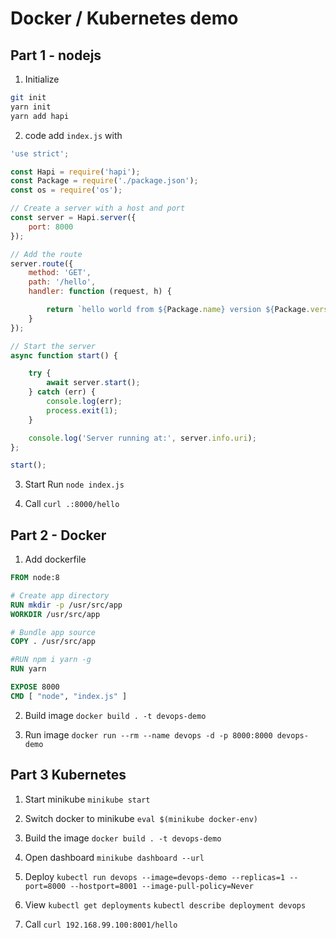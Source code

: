 # Docker / Kubernetes demo

## Part 1 - nodejs
1. Initialize
```bash
git init
yarn init
yarn add hapi
```

2. code
add `index.js` with
```js
'use strict';

const Hapi = require('hapi');
const Package = require('./package.json');
const os = require('os');

// Create a server with a host and port
const server = Hapi.server({
    port: 8000
});

// Add the route
server.route({
    method: 'GET',
    path: '/hello',
    handler: function (request, h) {

        return `hello world from ${Package.name} version ${Package.version} running on ${os.hostname()}`;
    }
});

// Start the server
async function start() {

    try {
        await server.start();
    } catch (err) {
        console.log(err);
        process.exit(1);
    }

    console.log('Server running at:', server.info.uri);
};

start();
```

3. Start
Run `node index.js`

4. Call
`curl .:8000/hello`


## Part 2 - Docker
1. Add dockerfile
```dockerfile
FROM node:8

# Create app directory
RUN mkdir -p /usr/src/app
WORKDIR /usr/src/app

# Bundle app source
COPY . /usr/src/app

#RUN npm i yarn -g
RUN yarn

EXPOSE 8000
CMD [ "node", "index.js" ]
```

2. Build image
`docker build . -t devops-demo`

3. Run image
`docker run --rm --name devops -d -p 8000:8000 devops-demo`

## Part 3 Kubernetes
1. Start minikube
`minikube start`

2. Switch docker to minikube
`eval $(minikube docker-env)`

3. Build the image
`docker build . -t devops-demo`

4. Open dashboard
`minikube dashboard --url`

5. Deploy
`kubectl run devops --image=devops-demo --replicas=1 --port=8000 --hostport=8001 --image-pull-policy=Never`

6. View
`kubectl get deployments`
`kubectl describe deployment devops`

7. Call
`curl 192.168.99.100:8001/hello`
